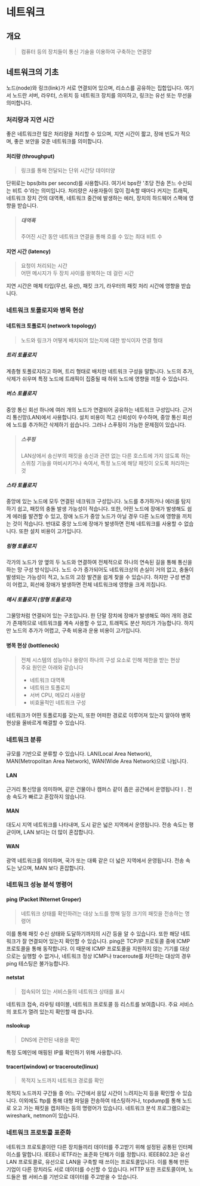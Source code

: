 # 네트워크

## 개요
> 컴퓨터 등의 장치들이 통신 기술을 이용하여 구축하는 연결망

## 네트워크의 기초
노드(node)와 링크(link)가 서로 연결되어 있으며, 리소스를 공유하는 집합입니다.
여기서 노드란 서버, 라우터, 스위치 등 네트워크 장치를 의미하고, 링크는 유선 또는 무선을 의미합니다.

### 처리량과 지연 시간
좋은 네트워크란 많은 처리량을 처리할 수 있으며, 지연 시간이 짧고, 장애 빈도가 적으며, 좋은 보안을 갖춘 네트워크를 의미합니다.

#### 처리량 (throughput)
> 링크를 통해 전달되는 단위 시간당 데이터양

단위로는 bps(bits per second)를 사용합니다. 여기서 bps란 '초당 전송 똔느 수신되는 비트 수'라는 의미입니다.
처리량은 사용자들이 많이 접속할 때마다 커지는 트래픽, 네트워크 장치 간의 대역폭, 네트워크 중간에 발생하는 에러, 장치의 하드웨어 스팩에 영향을 받습니다.

> ##### 대역폭
> 주어진 시간 동안 네트워크 연결을 통해 흐를 수 있는 최대 비트 수

#### 지연 시간 (latency)
> 요청이 처리되는 시간   
> 어떤 메시지가 두 장치 사이를 왕복하는 데 걸린 시간

지연 시간은 매체 타입(무선, 유선), 패킷 크기, 라우터의 패킷 처리 시간에 영향을 받습니다.

### 네트워크 토폴로지와 병목 현상
#### 네트워크 토폴로지 (network topology)
> 노드와 링크가 어떻게 배치되어 있는지에 대한 방식이자 연결 형태

##### 트리 토폴로지
계층형 토폴로지라고 하며, 트리 형태로 배치한 네트워크 구성을 말합니다.
노드의 추가, 삭제가 쉬우며 특정 노드에 트래픽이 집중될 때 하위 노드에 영향을 끼칠 수 있습니다.

##### 버스 토폴로지
중앙 통신 회선 하나에 여러 개의 노드가 연결되어 공유하는 네트워크 구성입니다.
근거리 통신망(LAN)에서 사용합니다.
설치 비용이 적고 신뢰성이 우수하며, 중앙 통신 회선에 노드를 추가허간 삭제하기 쉽습니다.
그러나 스푸핑이 가능한 문제점이 있습니다.

> ##### 스푸핑
> LAN상에서 송신부의 패킷을 송신과 관련 없는 다른 호스트에 가지 않도록 하는 스위칭 기능을 마비시키거나 속여서, 특정 노드에 해당 패킷이 오도록 처리하는 것

##### 스타 토폴로지
중앙에 있는 노드에 모두 연결된 네크워크 구성입니다.
노드를 추가하거나 에러를 탐지하기 쉽고, 패킷의 충돌 발생 가능성이 적습니다.
또한, 어떤 노드에 장애가 발생해도 쉽게 에러를 발견할 수 있고, 장애 노드가 중앙 노드가 아닐 경우 다른 노드에 영향을 끼치는 것이 적습니다.
반대로 중앙 노드에 장애가 발생하면 전체 네트워크를 사용할 수 없습니다. 또한 설치 비용이 고가입니다.

##### 링형 토폴로지
각가의 노드가 양 옆의 두 노드와 연결하여 전체적으로 하나의 연속된 길을 통해 통신을 하는 망 구성 방식입니다.
노드 수가 증가되어도 네트워크상의 손실이 거의 없고, 충돌이 발생되는 가능성이 적고, 노드의 고장 발견을 쉽게 찾을 수 있습니다.
하지만 구성 변경이 어렵고, 회선에 장애가 발생하면 전체 네트워크에 영향을 크게 끼칩니다.

##### 메시 토폴로지 (망형 토폴로지)
그물망처럼 연결되어 있는 구조입니다.
한 단말 장치에 장애가 발생해도 여러 개의 경로가 존재하므로 네트워크를 계속 사용할 수 있고, 트래픽도 분산 처리가 가능합니다.
하지만 노드의 추가가 어렵고, 구축 비용과 운용 비용이 고가입니다.

#### 병목 현상 (bottleneck)
> 전체 시스템의 성능이나 용량이 하나의 구성 요소로 인해 제한을 받는 현상   
> 주요 원인은 아래와 같습니다
> - 네트워크 대역폭
> - 네트워크 토폴로지
> - 서버 CPU, 메모리 사용량
> - 비효율적인 네트워크 구성

네트워크가 어떤 토폴로지를 갖는지, 또한 어떠한 경로로 이루어져 있는지 알아야 병목 현상을 올바르게 해결할 수 있습니다.

### 네트워크 분류
규모를 기반으로 분류할 수 있습니다.
LAN(Local Area Network), MAN(Metropolitan Area Network), WAN(Wide Area Network)으로 나뉩니다.

#### LAN
근거리 통신망을 의미하며, 같은 건물이나 캠퍼스 같이 좁은 공간에서 운영됩니다ㅣ.
전송 속도가 빠르고 혼잡하지 않습니다.

#### MAN
대도시 지역 네트워크를 나타내며, 도시 같은 넓은 지역에서 운영됩니다.
전송 속도는 평균이며, LAN 보다는 더 많이 혼잡합니다.

#### WAN
광역 네트워크를 의미하며, 국가 또는 대륙 같은 더 넓은 지역에서 운영됩니다.
전송 속도는 낮으며, MAN 보다 혼잡합니다.

### 네트워크 성능 분석 명령어
#### ping (Packet INternet Groper)
> 네트워크 상태를 확인하려는 대상 노드를 향해 일정 크기의 패킷을 전송하는 명령어

이를 통해 패킷 수신 상태와 도달하기까지의 시간 등을 알 수 있습니다. 또한 해당 네트워크가 잘 연결되어 있는지 확인할 수 있습니다.
ping은 TCP/IP 프로토콜 중에 ICMP 프로토콜을 통해 동작합니다.
이 때문에 ICMP 프로토콜을 지원하지 않는 기기를 대상으로는 실행할 수 없거나, 네트워크 정상 ICMP나 traceroute를 차단하는 대상의 경우 ping 테스팅은 불가능합니다.

#### netstat
> 접속되어 있는 서비스들의 네트워크 상태를 표시

네트워크 접속, 라우팅 테이블, 네트워크 프로토콜 등 리스트를 보여줍니다.
주요 서비스의 포트가 열려 있는지 확인할 때 씁니다.

#### nslookup
> DNS에 관련된 내용을 확인

특정 도메인에 매핑된 IP를 확인하기 위해 사용합니다.

#### tracert(window) or traceroute(linux)
> 목적지 노드까지 네트워크 경로를 확인

목적지 노드까지 구간들 중 어느 구간에서 응답 시간이 느려지는지 등을 확인할 수 있습니다.
이외에도 ftp를 통해 대형 파일을 전송하여 테스팅하거나, tcpdump를 통해 노드로 오고 가는 패킷을 캡처하는 등의 명령어가 있습니다.
네트워크 분석 프로그램으로는 wireshark, netmon이 있습니다.

### 네트워크 프로토콜 표준화
네트워크 프로토콜이란 다른 장치들끼리 데이터를 주고받기 위해 설정된 공통된 인터페이스를 말합니다.
IEEE나 IETF라는 표준화 단체가 이를 정합니다.
IEEE802.3은 유선 LAN 프로토콜로, 유선으로 LAN을 구축할 때 쓰이는 프로토콜입니다. 이를 통해 만든 기업이 다른 장치라도 서로 데이터를 수신할 수 있습니다.
HTTP 또한 프로토콜이며, 노드들은 웹 서비스를 기반으로 데이터를 주고받을 수 있습니다.
